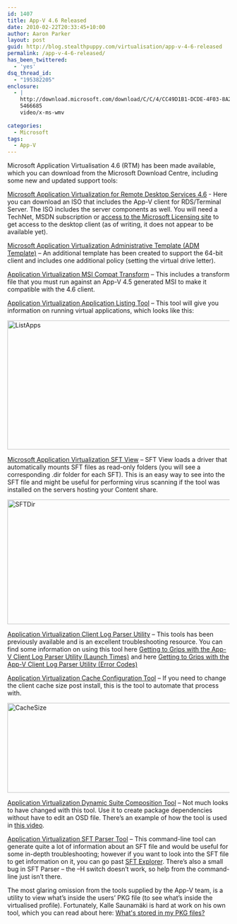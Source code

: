 ```yaml
---
id: 1407
title: App-V 4.6 Released
date: 2010-02-22T20:33:45+10:00
author: Aaron Parker
layout: post
guid: http://blog.stealthpuppy.com/virtualisation/app-v-4-6-released
permalink: /app-v-4-6-released/
has_been_twittered:
  - 'yes'
dsq_thread_id:
  - "195382205"
enclosure:
  - |
    http://download.microsoft.com/download/C/C/4/CC49D1B1-DCDE-4F03-8A28-B11D0949A672/Use_Dynamic_Suiting.wmv
    5466685
    video/x-ms-wmv
    
categories:
  - Microsoft
tags:
  - App-V
---
```

Microsoft Application Virtualisation 4.6 (RTM) has been made available, which you can download from the Microsoft Download Centre, including some new and updated support tools:

[Microsoft Application Virtualization for Remote Desktop Services 4.6](http://www.microsoft.com/downloads/details.aspx?displaylang=en&FamilyID=e633164f-9729-43a8-9149-de651944a7fe) - Here you can download an ISO that includes the App-V client for RDS/Terminal Server. The ISO includes the server components as well. You will need a TechNet, MSDN subscription or [access to the Microsoft Licensing site](http://blogs.technet.com/virtualworld/archive/2008/09/15/how-to-download-app-v-4-5-rtm.aspx) to get access to the desktop client (as of writing, it does not appear to be available yet).

[Microsoft Application Virtualization Administrative Template (ADM Template)](http://www.microsoft.com/downloads/details.aspx?displaylang=en&FamilyID=67cdf9d2-7e8e-4d76-a552-fd82dbbff9bc) – An additional template has been created to support the 64-bit client and includes one additional policy (setting the virtual drive letter).

[Application Virtualization MSI Compat Transform](http://www.microsoft.com/downloads/details.aspx?displaylang=en&FamilyID=c704efef-06f0-4b76-97a9-67df1d161ffb) – This includes a transform file that you must run against an App-V 4.5 generated MSI to make it compatible with the 4.6 client.

[Application Virtualization Application Listing Tool](http://www.microsoft.com/downloads/details.aspx?displaylang=en&FamilyID=5da48313-cf6d-445d-af97-594f194ac759) – This tool will give you information on running virtual applications, which looks like this:

<img style="display: inline; border-width: 0px;" title="ListApps" src="https://stealthpuppy.com/wp-content/uploads/2010/02/ListApps.png" border="0" alt="ListApps" width="660" height="292" /> 

[Microsoft Application Virtualization SFT View](http://www.microsoft.com/downloads/details.aspx?displaylang=en&FamilyID=26d8bfe3-02dd-4073-95f8-594bbb12933a) – SFT View loads a driver that automatically mounts SFT files as read-only folders (you will see a corresponding .dir folder for each SFT). This is an easy way to see into the SFT file and might be useful for performing virus scanning if the tool was installed on the servers hosting your Content share.

[<img style="display: inline; border-width: 0px;" title="SFTDir" src="https://stealthpuppy.com/wp-content/uploads/2010/02/SFTDir_thumb.png" border="0" alt="SFTDir" width="660" height="282" />](https://stealthpuppy.com/wp-content/uploads/2010/02/SFTDir.png)

[Application Virtualization Client Log Parser Utility](http://www.microsoft.com/downloads/details.aspx?displaylang=en&FamilyID=72876c60-3a87-4705-b722-f73eb56219bf) – This tools has been previously available and is an excellent troubleshooting resource. You can find some information on using this tool here [Getting to Grips with the App-V Client Log Parser Utility (Launch Times)](http://blogs.technet.com/virtualworld/archive/2009/04/20/getting-to-grips-with-the-app-v-client-log-parser-utility-launch-times.aspx) and here [Getting to Grips with the App-V Client Log Parser Utility (Error Codes)](http://blogs.technet.com/virtualworld/archive/2009/04/20/getting-to-grips-with-the-app-v-client-log-parser-utility-error-codes.aspx)

[Application Virtualization Cache Configuration Tool](http://www.microsoft.com/downloads/details.aspx?displaylang=en&FamilyID=5e7089fa-c6ab-4150-8562-3b5bc14cd881) – If you need to change the client cache size post install, this is the tool to automate that process with.

<img style="display: inline; border-width: 0px;" title="CacheSize" src="https://stealthpuppy.com/wp-content/uploads/2010/02/CacheSize.png" border="0" alt="CacheSize" width="660" height="203" /> 

[Application Virtualization Dynamic Suite Composition Tool](http://www.microsoft.com/downloads/details.aspx?displaylang=en&FamilyID=daa898df-455f-438a-aa2a-421f05894098) – Not much looks to have changed with this tool. Use it to create package dependencies without have to edit an OSD file. There’s an example of how the tool is used in [this video](http://download.microsoft.com/download/C/C/4/CC49D1B1-DCDE-4F03-8A28-B11D0949A672/Use_Dynamic_Suiting.wmv).

[Application Virtualization SFT Parser Tool](http://www.microsoft.com/downloads/details.aspx?displaylang=en&FamilyID=e5a7db27-304b-4cd1-9c80-7ba5fdaea97f) – This command-line tool can generate quite a lot of information about an SFT file and would be useful for some in-depth troubleshooting; however if you want to look into the SFT file to get information on it, you can go past [SFT Explorer](http://www.virtualapp.net/sft-explorer.html). There’s also a small bug in SFT Parser – the –H switch doesn’t work, so help from the command-line just isn’t there.

The most glaring omission from the tools supplied by the App-V team, is a utility to view what’s inside the users’ PKG file (to see what’s inside the virtualised profile). Fortunately, Kalle Saunamäki is hard at work on his own tool, which you can read about here: [What's stored in my PKG files?](http://www.virtualisointi.fi/en/archives/193)
